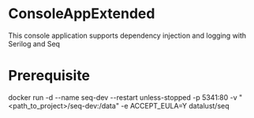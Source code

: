 # ConsoleAppExtended
This console application supports dependency injection and logging with Serilog and Seq

# Prerequisite 
docker run -d --name seq-dev --restart unless-stopped -p 5341:80 -v "<path_to_project>/seq-dev:/data" -e ACCEPT_EULA=Y datalust/seq


